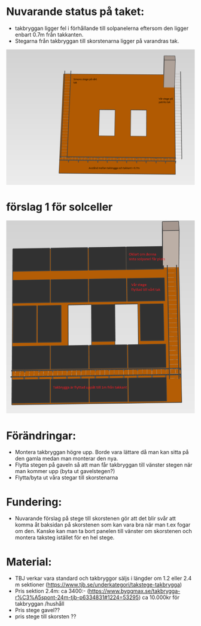 # Nuvarande status på taket:
- takbryggan ligger fel i förhållande till solpanelerna eftersom den ligger enbart 0.7m från takkanten.
- Stegarna från takbryggan till skorstenarna ligger på varandras tak.

![](bilder/tak_nu.png)

# förslag 1 för solceller
![](bilder/solceller.png)

# Förändringar:
- Montera takbryggan högre upp. Borde vara lättare då man kan sitta på den gamla medan man monterar den nya.
- Flytta stegen på gaveln så att man får takbryggan till vänster stegen när man kommer upp (byta ut gavelstegen?)
- Flytta/byta ut våra stegar till skorstenarna

# Fundering:
- Nuvarande förslag på stege till skorstenen gör att det blir svår att komma åt baksidan på skorstenen som kan vara bra när man t.ex fogar om den. Kanske kan man ta bort panelen till vänster om skorstenen och montera taksteg istället för en hel stege.

# Material:
- TBJ verkar vara standard och takbryggor säljs i längder om 1.2 eller 2.4 m sektioner (https://www.tjb.se/underkategori/takstege-takbrygga)
- Pris sektion 2.4m: ca 3400:- (https://www.byggmax.se/takbrygga-r%C3%A5spont-24m-tjb-p6334831#1224=53295) ca 10.000kr för takbryggan /hushåll
- Pris stege gavel??
- pris stege till skorsten ??

